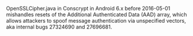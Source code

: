 OpenSSLCipher.java in Conscrypt in Android 6.x before 2016-05-01 mishandles resets of the Additional Authenticated Data (AAD) array, which allows attackers to spoof message authentication via unspecified vectors, aka internal bugs 27324690 and 27696681.